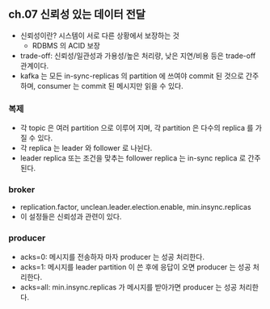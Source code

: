 ## ch.07 신뢰성 있는 데이터 전달
- 신뢰성이란? 시스템이 서로 다른 상황에서 보장하는 것
  - RDBMS 의 ACID 보장
- trade-off: 신뢰성/일관성과 가용성/높은 처리량, 낮은 지연/비용 등은 trade-off 관계이다.
- kafka 는 모든 in-sync-replicas 의 partition 에 쓰여야 commit 된 것으로 간주하며, consumer 는 commit 된 메시지만 읽을 수 있다.

### 복제
- 각 topic 은 여러 partition 으로 이루어 지며, 각 partition 은 다수의 replica 를 가질 수 있다.
- 각 replica 는 leader 와 follower 로 나뉜다.
- leader replica 또는 조건을 맞추는 follower replica 는 in-sync replica 로 간주된다.

### broker
- replication.factor, unclean.leader.election.enable, min.insync.replicas
- 이 설정들은 신뢰성과 관련이 있다.

### producer
- acks=0: 메시지를 전송하자 마자 producer 는 성공 처리한다.
- acks=1: 메시지를 leader partition 이 쓴 후에 응답이 오면 producer 는 성공 처리한다.
- acks=all: min.insync.replicas 가 메시지를 받아가면 producer 는 성공 처리한다.

